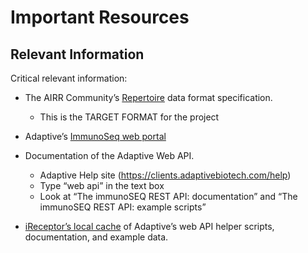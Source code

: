 # Important Resources

## Relevant Information

Critical relevant information:

* The AIRR Community’s [Repertoire](https://docs.airr-community.org/en/latest/datarep/metadata.html#file-format-specification) data format specification.
    * This is the TARGET FORMAT for the project
    
* Adaptive’s [ImmunoSeq web portal](https://clients.adaptivebiotech.com/login)

* Documentation of the Adaptive Web API.

    * Adaptive Help site (https://clients.adaptivebiotech.com/help)
    * Type “web api” in the text box
    * Look at “The immunoSEQ REST API: documentation” and “The immunoSEQ REST API: example scripts”

* [iReceptor’s local cache](https://github.com/sfu-ireceptor/AIRR-seqAA/tree/master/adaptive) of Adaptive’s web API helper scripts, documentation, and example data.
